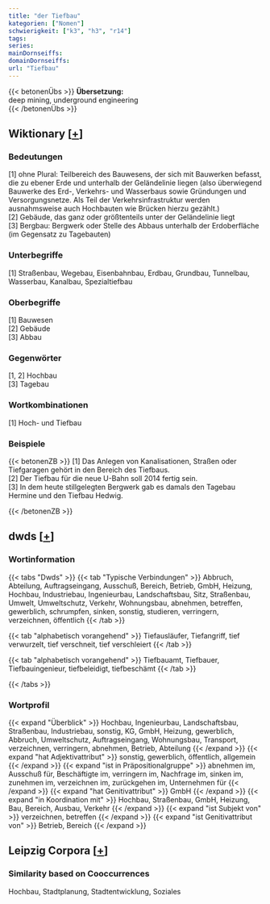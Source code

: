 ```yaml
---
title: "der Tiefbau"
kategorien: ["Nomen"]
schwierigkeit: ["k3", "h3", "r14"]
tags:
series:
mainDornseiffs:
domainDornseiffs:
url: "Tiefbau"
---
```


{{< betonenÜbs >}}
**Übersetzung:**  
deep mining, underground  engineering  
{{< /betonenÜbs >}}

## Wiktionary [[+](https://de.wiktionary.org/wiki/Tiefbau)]

### Bedeutungen
[1] ohne Plural: Teilbereich des Bauwesens, der sich mit Bauwerken befasst, die zu ebener Erde und unterhalb der Geländelinie liegen (also überwiegend Bauwerke des Erd-, Verkehrs- und Wasserbaus sowie Gründungen und Versorgungsnetze. Als Teil der Verkehrsinfrastruktur werden ausnahmsweise auch Hochbauten wie Brücken hierzu gezählt.)  
[2] Gebäude, das ganz oder größtenteils unter der Geländelinie liegt  
[3] Bergbau: Bergwerk oder Stelle des Abbaus unterhalb der Erdoberfläche (im Gegensatz zu Tagebauten)  

### Unterbegriffe
[1] Straßenbau, Wegebau, Eisenbahnbau, Erdbau, Grundbau, Tunnelbau, Wasserbau, Kanalbau, Spezialtiefbau  

### Oberbegriffe
[1] Bauwesen  
[2] Gebäude  
[3] Abbau  

### Gegenwörter
[1, 2]  Hochbau  
[3] Tagebau  

### Wortkombinationen
[1] Hoch- und Tiefbau  

### Beispiele
{{< betonenZB >}}
[1] Das Anlegen von Kanalisationen, Straßen oder Tiefgaragen gehört in den Bereich des Tiefbaus.  
[2] Der Tiefbau für die neue U-Bahn soll 2014 fertig sein.  
[3] In dem heute stillgelegten Bergwerk gab es damals den Tagebau Hermine und den Tiefbau Hedwig.  

{{< /betonenZB >}}


## dwds [[+](https://www.dwds.de/wb/Tiefbau)]

### Wortinformation
{{< tabs "Dwds" >}}
{{< tab "Typische Verbindungen" >}}
Abbruch, Abteilung, Auftragseingang, Ausschuß, Bereich, Betrieb, GmbH, Heizung, Hochbau, Industriebau, Ingenieurbau, Landschaftsbau, Sitz, Straßenbau, Umwelt, Umweltschutz, Verkehr, Wohnungsbau, abnehmen, betreffen, gewerblich, schrumpfen, sinken, sonstig, studieren, verringern, verzeichnen, öffentlich
{{< /tab >}}

{{< tab "alphabetisch vorangehend" >}}
Tiefausläufer, Tiefangriff, tief verwurzelt, tief verschneit, tief verschleiert
{{< /tab >}}

{{< tab "alphabetisch vorangehend" >}}
Tiefbauamt, Tiefbauer, Tiefbauingenieur, tiefbeleidigt, tiefbeschämt
{{< /tab >}}

{{< /tabs >}}

### Wortprofil
{{< expand "Überblick" >}} Hochbau, Ingenieurbau, Landschaftsbau, Straßenbau, Industriebau, sonstig, KG, GmbH, Heizung, gewerblich, Abbruch, Umweltschutz, Auftragseingang, Wohnungsbau, Transport, verzeichnen, verringern, abnehmen, Betrieb, Abteilung {{< /expand >}}
{{< expand "hat Adjektivattribut" >}} sonstig, gewerblich, öffentlich, allgemein {{< /expand >}}
{{< expand "ist in Präpositionalgruppe" >}} abnehmen im, Ausschuß für, Beschäftigte im, verringern im, Nachfrage im, sinken im, zunehmen im, verzeichnen im, zurückgehen im, Unternehmen für {{< /expand >}}
{{< expand "hat Genitivattribut" >}} GmbH {{< /expand >}}
{{< expand "in Koordination mit" >}} Hochbau, Straßenbau, GmbH, Heizung, Bau, Bereich, Ausbau, Verkehr {{< /expand >}}
{{< expand "ist Subjekt von" >}} verzeichnen, betreffen {{< /expand >}}
{{< expand "ist Genitivattribut von" >}} Betrieb, Bereich {{< /expand >}}

## Leipzig Corpora [[+](https://corpora.uni-leipzig.de/en/res?word=Tiefbau&corpusId=deu_newscrawl-public_2018)]


### Similarity based on Cooccurrences
Hochbau, Stadtplanung, Stadtentwicklung, Soziales

